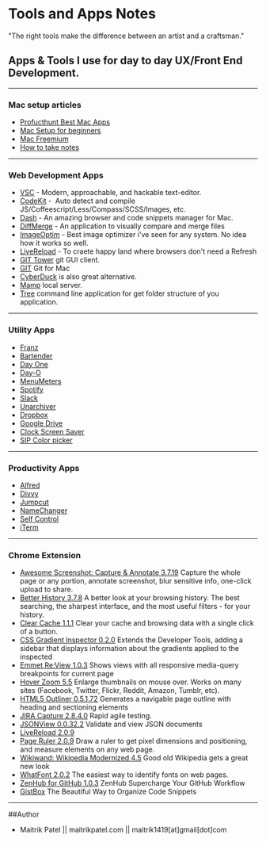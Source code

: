 # Tools and Apps Notes
"The right tools make the difference between an artist and a craftsman."

## Apps & Tools I use for day to day UX/Front End Development.

---

### Mac setup articles

* [Profucthunt Best Mac Apps](http://www.producthunt.com/e/products-for-mac-loverss)
* [Mac Setup for beginners](https://code.tutsplus.com/tutorials/setting-up-a-mac-dev-machine-from-zero-to-hero-with-dotfiles--net-35449)
* [Mac Freemium](http://www.producthunt.com/e/free-mac-utilities?utm_source=Product+Hunt&utm_campaign=1a02c1cf13-Free_Mac_utilities6_23_2015&utm_medium=email&utm_term=0_2cd7d34185-1a02c1cf13-121879825)
* [How to take notes](https://medium.com/design-voices/the-pen-is-mightier-than-the-laptop-2d057d3d5b7d)
---

### Web Development Apps

*   [VSC](https://code.visualstudio.com/) - Modern, approachable, and hackable text-editor. 
*   [CodeKit](https://incident57.com/codekit/) -  Auto detect and compile JS/Coffeescript/Less/Compass/SCSS/Images, etc.
*   [Dash](http://kapeli.com/dash) - An amazing browser and code snippets manager for Mac.
*   [DiffMerge](https://sourcegear.com/diffmerge/) - An application to visually compare and merge files
*   [ImageOptim](http://imageoptim.com/) - Best image optimizer i've seen for any system. No idea how it works so well.
*   [LiveReload]() - To craete happy land where browsers don't need a Refresh
*   [GIT Tower](http://www.git-tower.com/) git GUI client.
*   [GIT](https://github.com/git/git) Git for Mac
*   [CyberDuck](http://cyberduck.io/) is also great alternative. 
*   [Mamp](https://www.mamp.info/en/downloads/) local server.
*   [Tree](http://mama.indstate.edu/users/ice/) command line application for get folder structure of you application.

---

### Utility Apps

*   [Franz](http://Franz.com)
*   [Bartender](http://www.macbartender.com/)
*   [Day One](http://dayoneapp.com/)
*   [Day-O](http://www.shauninman.com/archive/2011/10/20/day_o_mac_menu_bar_clock)
*   [MenuMeters](http://www.ragingmenace.com/software/menumeters/)
*   [Spotify](https://www.spotify.com/us/download/mac/)
*   [Slack](https://itunes.apple.com/us/app/slack/id803453959?mt=12)
*   [Unarchiver](http://wakaba.c3.cx/s/apps/unarchiver.html)
*   [Dropbox](https://www.dropbox.com/en/downloading?os=mac)
*   [Google Drive](https://www.google.com/drive/download/)
*   [Clock Screen Saver](http://padbury.me/clock/)
*   [SIP Color picker]()

---

### Productivity Apps

*   [Alfred](http://www.alfredapp.com/)
*   [Divvy](http://mizage.com/divvy/)
*   [Jumpcut](http://jumpcut.sourceforge.net/)
*   [NameChanger](http://mrrsoftware.com/namechanger/)
*   [Self Control](http://selfcontrolapp.com/)
*   [iTerm](https://www.iterm2.com/)

---

### Chrome Extension

*   [Awesome Screenshot: Capture & Annotate 3.7.19](http://awesomescreenshot.com/) Capture the whole page or any portion, annotate screenshot, blur sensitive info, one-click upload to share.
*   [Better History 3.7.8](https://chrome.google.com/webstore/detail/better-history/obciceimmggglbmelaidpjlmodcebijb?hl=en) A better look at your browsing history. The best searching, the sharpest interface, and the most useful filters - for your history.
*   [Clear Cache 1.1.1](https://chrome.google.com/webstore/detail/clear-cache/cppjkneekbjaeellbfkmgnhonkkjfpdn?hl=en) Clear your cache and browsing data with a single click of a button.
*   [CSS Gradient Inspector 0.2.0](https://chrome.google.com/webstore/detail/css-gradient-inspector/blklpjonlhpakchaahdnkcjkfmccmdik?hl=en) Extends the Developer Tools, adding a sidebar that displays information about the gradients applied to the inspected
*   [Emmet Re:View 1.0.3](https://chrome.google.com/webstore/detail/emmet-review/epejoicbhllgiimigokgjdoijnpaphdp?hl=en) Shows views with all responsive media-query breakpoints for current page
*   [Hover Zoom 5.5](https://chrome.google.com/webstore/detail/hover-zoom/nonjdcjchghhkdoolnlbekcfllmednbl?hl=en) Enlarge thumbnails on mouse over. Works on many sites (Facebook, Twitter, Flickr, Reddit, Amazon, Tumblr, etc).
*   [HTML5 Outliner 0.5.1.72](https://chrome.google.com/webstore/detail/html5-outliner/afoibpobokebhgfnknfndkgemglggomo?hl=en) Generates a navigable page outline with heading and sectioning elements
*   [JIRA Capture 2.8.4.0](https://chrome.google.com/webstore/detail/jira-capture/mmmjimhmoodbiejkjgcecaoibmochpnj?hl=en-US) Rapid agile testing.
*   [JSONView 0.0.32.2](https://chrome.google.com/webstore/detail/jsonview/chklaanhfefbnpoihckbnefhakgolnmc?hl=en) Validate and view JSON documents
*   [LiveReload 2.0.9]()
*   [Page Ruler 2.0.9](https://chrome.google.com/webstore/detail/page-ruler/jlpkojjdgbllmedoapgfodplfhcbnbpn?hl=fr) Draw a ruler to get pixel dimensions and positioning, and measure elements on any web page.
*   [Wikiwand: Wikipedia Modernized 4.5](https://chrome.google.com/webstore/detail/wikiwand-wikipedia-modern/emffkefkbkpkgpdeeooapgaicgmcbolj) Good old Wikipedia gets a great new look
*   [WhatFont 2.0.2](https://chrome.google.com/webstore/detail/whatfont/jabopobgcpjmedljpbcaablpmlmfcogm?hl=en) The easiest way to identify fonts on web pages.
*   [ZenHub for GitHub 1.0.3](https://chrome.google.com/webstore/detail/zenhub-for-github/ogcgkffhplmphkaahpmffcafajaocjbd?hl=en-US) ZenHub Supercharge Your GitHub Workflow
*   [GistBox](http://www.gistboxapp.com/) The Beautiful Way to Organize Code Snippets

---
##Author

- Maitrik Patel || maitrikpatel.com || maitrik1419[at]gmail[dot]com
